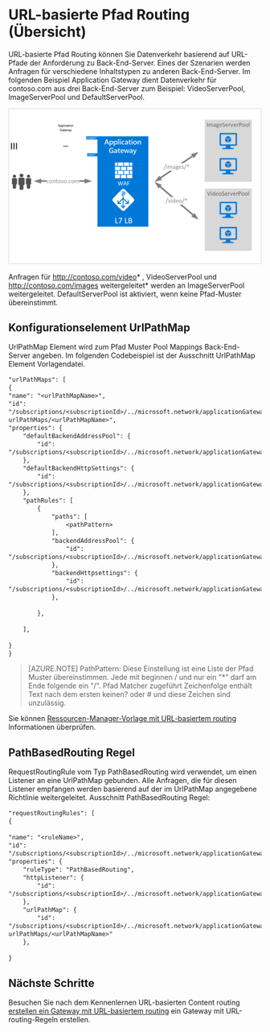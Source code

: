 <properties
   pageTitle="URL-basierte Inhalte (Übersicht) | Microsoft Azure"
   description="Diese Seite enthält eine Übersicht der Application Gateway URL-basierten Content routing, UrlPathMap und PathBasedRouting-Regel."
   documentationCenter="na"
   services="application-gateway"
   authors="georgewallace"
   manager="carmonm"
   editor="tysonn"/>
<tags
   ms.service="application-gateway"
   ms.devlang="na"
   ms.topic="hero-article"
   ms.tgt_pltfrm="na"
   ms.workload="infrastructure-services"
   ms.date="10/25/2016"
   ms.author="gwallace"/>

# <a name="url-path-based-routing-overview"></a>URL-basierte Pfad Routing (Übersicht)

URL-basierte Pfad Routing können Sie Datenverkehr basierend auf URL-Pfade der Anforderung zu Back-End-Server. Eines der Szenarien werden Anfragen für verschiedene Inhaltstypen zu anderen Back-End-Server.
Im folgenden Beispiel Application Gateway dient Datenverkehr für contoso.com aus drei Back-End-Server zum Beispiel: VideoServerPool, ImageServerPool und DefaultServerPool.

![imageURLroute](./media/application-gateway-url-route-overview/figure1.png)

Anfragen für http://contoso.com/video* , VideoServerPool und http://contoso.com/images weitergeleitet* werden an ImageServerPool weitergeleitet. DefaultServerPool ist aktiviert, wenn keine Pfad-Muster übereinstimmt.

## <a name="urlpathmap-configuration-element"></a>Konfigurationselement UrlPathMap

UrlPathMap Element wird zum Pfad Muster Pool Mappings Back-End-Server angeben. Im folgenden Codebeispiel ist der Ausschnitt UrlPathMap Element Vorlagendatei.

    "urlPathMaps": [
    {
    "name": "<urlPathMapName>",
    "id": "/subscriptions/<subscriptionId>/../microsoft.network/applicationGateways/<gatewayName>/ urlPathMaps/<urlPathMapName>",
    "properties": {
        "defaultBackendAddressPool": {
            "id": "/subscriptions/<subscriptionId>/../microsoft.network/applicationGateways/<gatewayName>/backendAddressPools/<poolName>"
        },
        "defaultBackendHttpSettings": {
            "id": "/subscriptions/<subscriptionId>/../microsoft.network/applicationGateways/<gatewayName>/backendHttpSettingsList/<settingsName>"
        },
        "pathRules": [
            {
                "paths": [
                    <pathPattern>
                ],
                "backendAddressPool": {
                    "id": "/subscriptions/<subscriptionId>/../microsoft.network/applicationGateways/<gatewayName>/backendAddressPools/<poolName2>"
                },
                "backendHttpsettings": {
                    "id": "/subscriptions/<subscriptionId>/../microsoft.network/applicationGateways/<gatewayName>/backendHttpsettingsList/<settingsName2>"
                },

            },

        ],

    }
    }
    

>[AZURE.NOTE] PathPattern: Diese Einstellung ist eine Liste der Pfad Muster übereinstimmen. Jede mit beginnen / und nur ein "*" darf am Ende folgende ein "/". Pfad Matcher zugeführt Zeichenfolge enthält Text nach dem ersten keinen? oder # und diese Zeichen sind unzulässig. 

Sie können [Ressourcen-Manager-Vorlage mit URL-basiertem routing](https://azure.microsoft.com/documentation/templates/201-application-gateway-url-path-based-routing) Informationen überprüfen.

## <a name="pathbasedrouting-rule"></a>PathBasedRouting Regel

RequestRoutingRule vom Typ PathBasedRouting wird verwendet, um einen Listener an eine UrlPathMap gebunden. Alle Anfragen, die für diesen Listener empfangen werden basierend auf der im UrlPathMap angegebene Richtlinie weitergeleitet.
Ausschnitt PathBasedRouting Regel:

    "requestRoutingRules": [
    {

    "name": "<ruleName>",
    "id": "/subscriptions/<subscriptionId>/../microsoft.network/applicationGateways/<gatewayName>/requestRoutingRules/<ruleName>",
    "properties": {
        "ruleType": "PathBasedRouting",
        "httpListener": {
            "id": "/subscriptions/<subscriptionId>/../microsoft.network/applicationGateways/<gatewayName>/httpListeners/<listenerName>"
        },
        "urlPathMap": {
            "id": "/subscriptions/<subscriptionId>/../microsoft.network/applicationGateways/<gatewayName>/ urlPathMaps/<urlPathMapName>"
        },

    }
    
## <a name="next-steps"></a>Nächste Schritte

Besuchen Sie nach dem Kennenlernen URL-basierten Content routing [erstellen ein Gateway mit URL-basiertem routing](application-gateway-create-url-route-portal.md) ein Gateway mit URL-routing-Regeln erstellen.
